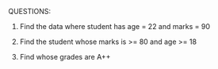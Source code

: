 QUESTIONS:
1. Find the data where student has age = 22 and marks = 90

2. Find the student whose marks is >= 80 and age >= 18

3. Find whose grades are A++